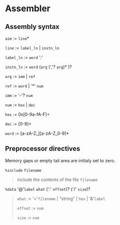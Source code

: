 # Assembler

## Assembly syntax

`asm` := `line`*

`line` := `label_ln` | `instn_ln`

`label_ln` := `word` ':'

`instn_ln` := `word` (`arg` (','? `arg`)* )?

`arg` := `imm` | `ref`

`ref` := `word` | '*' `num`

`imm` := '-'? `num`

`num` := `hex` | `dec`

`hex` := 0x[0-9a-fA-F]+

`dec` := [0-9]+

`word` := [a-zA-Z_][a-zA-Z_0-9]*

## Preprocessor directives

Memory gaps or empty tail area are initialy set to zero.

`%include` `filename`
> 	include the contents of the file `filename`

`%data` '@'`label` `what` (':' `offset`)? ('/' `size`)?
> `what` := '='`filename` | "string" | `hex` | '&'`label`
>
> `offset` := `num`
>
> `size` := `num`
